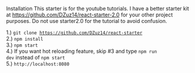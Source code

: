 Installation
 This starter is for the youtube tutorials. I have a better starter kit at https://github.com/DZuz14/react-starter-2.0 for your other project purposes. Do not use starter2.0 for the tutorial to avoid confusion.
 
1.) <code>git clone https://github.com/DZuz14/react-starter</code> <br>
2.) <code>npm install</code> <br>
3.) <code>npm start</code> <br>
4.) If you want hot reloading feature, skip #3 and type <code>npm run dev</code> instead of <code>npm start</code><br />
5.) <code>http://localhost:8080</code>

